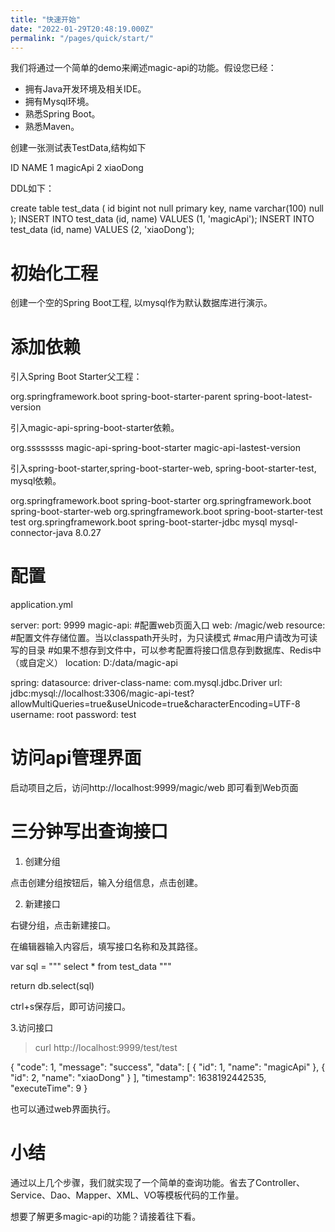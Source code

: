 ```yaml
---
title: "快速开始"
date: "2022-01-29T20:48:19.000Z"
permalink: "/pages/quick/start/"
---
```

我们将通过一个简单的demo来阐述magic-api的功能。假设您已经：

 * 拥有Java开发环境及相关IDE。
 * 拥有Mysql环境。
 * 熟悉Spring Boot。
 * 熟悉Maven。

创建一张测试表TestData,结构如下

ID   NAME
1    magicApi
2    xiaoDong

DDL如下：

create table test_data
(
    id   bigint       not null
        primary key,
    name varchar(100) null
);
INSERT INTO test_data (id, name) VALUES (1, 'magicApi');
INSERT INTO test_data (id, name) VALUES (2, 'xiaoDong');



# 初始化工程

创建一个空的Spring Boot工程, 以mysql作为默认数据库进行演示。


# 添加依赖

引入Spring Boot Starter父工程：

<parent>
    <groupId>org.springframework.boot</groupId>
    <artifactId>spring-boot-starter-parent</artifactId>
    <version>spring-boot-latest-version</version>
    <relativePath/>
</parent>


引入magic-api-spring-boot-starter依赖。

<dependency>
    <groupId>org.ssssssss</groupId>
    <artifactId>magic-api-spring-boot-starter</artifactId>
    <version>magic-api-lastest-version</version>
</dependency>


引入spring-boot-starter,spring-boot-starter-web, spring-boot-starter-test, mysql依赖。

<dependency>
    <groupId>org.springframework.boot</groupId>
    <artifactId>spring-boot-starter</artifactId>
</dependency>
<dependency>
    <groupId>org.springframework.boot</groupId>
    <artifactId>spring-boot-starter-web</artifactId>
</dependency>
<dependency>
    <groupId>org.springframework.boot</groupId>
    <artifactId>spring-boot-starter-test</artifactId>
    <scope>test</scope>
</dependency>
<dependency>
    <groupId>org.springframework.boot</groupId>
    <artifactId>spring-boot-starter-jdbc</artifactId>
</dependency>
<dependency>
    <groupId>mysql</groupId>
    <artifactId>mysql-connector-java</artifactId>
    <version>8.0.27</version>
</dependency>



# 配置

application.yml

server:
  port: 9999
magic-api:
  #配置web页面入口
  web: /magic/web
  resource:
  	#配置文件存储位置。当以classpath开头时，为只读模式
    #mac用户请改为可读写的目录
    #如果不想存到文件中，可以参考配置将接口信息存到数据库、Redis中（或自定义）
    location: D:/data/magic-api

spring:
  datasource:
    driver-class-name: com.mysql.jdbc.Driver
    url: jdbc:mysql://localhost:3306/magic-api-test?allowMultiQueries=true&useUnicode=true&characterEncoding=UTF-8
    username: root
    password: test



# 访问api管理界面

启动项目之后，访问http://localhost:9999/magic/web 即可看到Web页面


# 三分钟写出查询接口

1. 创建分组

点击创建分组按钮后，输入分组信息，点击创建。



2. 新建接口

右键分组，点击新建接口。



在编辑器输入内容后，填写接口名称和及其路径。

var sql = """
select * from test_data
"""

return db.select(sql)




ctrl+s保存后，即可访问接口。

3.访问接口

> curl http://localhost:9999/test/test

{
    "code": 1,
    "message": "success",
    "data": [
        {
            "id": 1,
            "name": "magicApi"
        },
        {
            "id": 2,
            "name": "xiaoDong"
        }
    ],
    "timestamp": 1638192442535,
    "executeTime": 9
}


也可以通过web界面执行。




# 小结

通过以上几个步骤，我们就实现了一个简单的查询功能。省去了Controller、Service、Dao、Mapper、XML、VO等模板代码的工作量。

想要了解更多magic-api的功能？请接着往下看。